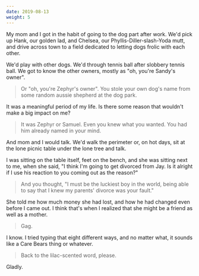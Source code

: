 ```yaml
---
date: 2019-08-13
weight: 5
---
```


My mom and I got in the habit of going to the dog part after work. We'd pick up Hank, our golden lad, and Chelsea, our Phyllis-Diller-slash-Yoda mutt, and drive across town to a field dedicated to letting dogs frolic with each other.

We'd play with other dogs. We'd through tennis ball after slobbery tennis ball. We got to know the other owners, mostly as "oh, you're Sandy's owner".

> Or "oh, you're Zephyr's owner". You stole your own dog's name from some random aussie shepherd at the dog park.

It was a meaningful period of my life. Is there some reason that wouldn't make a big impact on me?

> It was Zephyr or Samuel. Even you knew what you wanted. You had him already named in your mind.

And mom and I would talk. We'd walk the perimeter or, on hot days, sit at the lone picnic table under the lone tree and talk.

I was sitting on the table itself, feet on the bench, and she was sitting next to me, when she said, "I think I'm going to get divorced from Jay. Is it alright if I use his reaction to you coming out as the reason?"

> And you thought, "I must be the luckiest boy in the world, being able to say that I knew my parents' divorce was your fault."

She told me how much money she had lost, and how he had changed even before I came out. I think that's when I realized that she might be a friend as well as a mother.

> Gag.

I know. I tried typing that eight different ways, and no matter what, it sounds like a Care Bears thing or whatever.

> Back to the lilac-scented word, please.

Gladly.
